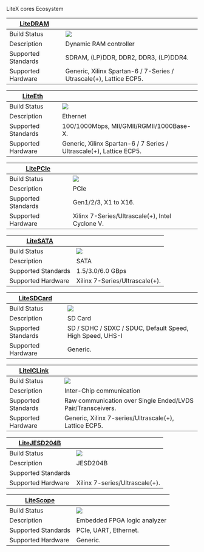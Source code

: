 LiteX cores Ecosystem

| **[LiteDRAM](http://github.com/enjoy-digital/litedram)** | |
| ----------------------|-------------------------------------------------------------------------------|
| Build Status          | ![](https://github.com/enjoy-digital/litedram/workflows/ci/badge.svg)           |
| Description           | Dynamic RAM controller                                                        |
| Supported Standards   | SDRAM, (LP)DDR, DDR2, DDR3, (LP)DDR4.                                           |
| Supported Hardware    | Generic, Xilinx Spartan-6 / 7-Series / Utrascale(+), Lattice ECP5. |

| **[LiteEth](http://github.com/enjoy-digital/liteeth)** | |
| ----------------------|-------------------------------------------------------------------------------|
| Build Status          | ![](https://github.com/enjoy-digital/liteeth/workflows/ci/badge.svg)             |
| Description           | Ethernet                                                                      |
| Supported Standards   | 100/1000Mbps, MII/GMII/RGMII/1000Base-X.             |
| Supported Hardware    | Generic, Xilinx Spartan-6 / 7 Series / Ultrascale(+), Lattice ECP5. |

| **[LitePCIe](http://github.com/enjoy-digital/litepcie)** | |
| ----------------------|-------------------------------------------------------------------------------|
| Build Status          | ![](https://github.com/enjoy-digital/litepcie/workflows/ci/badge.svg)           |
| Description           | PCIe                                                                          |
| Supported Standards   | Gen1/2/3, X1 to X16.                                                       |
| Supported Hardware    | Xilinx 7-Series/Ultrascale(+), Intel Cyclone V.                 |

| **[LiteSATA](http://github.com/enjoy-digital/litesata)** | |
| ----------------------|-------------------------------------------------------------------------------|
| Build Status          | ![](https://github.com/enjoy-digital/litesata/workflows/ci/badge.svg)           |
| Description           | SATA                                                                          |
| Supported Standards   | 1.5/3.0/6.0 GBps                                                              |
| Supported Hardware    | Xilinx 7-Series/Ultrascale(+).                                                               |

| **[LiteSDCard](http://github.com/enjoy-digital/litesdcard)** | |
| ----------------------|-------------------------------------------------------------------------------|
| Build Status          | ![](https://github.com/enjoy-digital/litesdcard/workflows/ci/badge.svg)         |
| Description           | SD Card                                                                       |
| Supported Standards   | SD / SDHC / SDXC / SDUC, Default Speed, High Speed, UHS-I                     |
| Supported Hardware    | Generic.                                                   |

| **[LiteICLink](http://github.com/enjoy-digital/liteiclink)** | |
| ----------------------|-------------------------------------------------------------------------------|
| Build Status          | ![](https://github.com/enjoy-digital/liteiclink/workflows/ci/badge.svg)         |
| Description           | Inter-Chip communication                                                      |
| Supported Standards   | Raw communication over Single Ended/LVDS Pair/Transceivers.                                |
| Supported Hardware    | Generic, Xilinx 7-series/Ultrascale(+), Lattice ECP5.                                                  |

| **[LiteJESD204B](http://github.com/enjoy-digital/litejesd204b)** | |
| ----------------------|-------------------------------------------------------------------------------|
| Build Status          | ![](https://github.com/enjoy-digital/litejesd204b/workflows/ci/badge.svg)       |
| Description           | JESD204B                                                                      |
| Supported Standards   |                                                                               |
| Supported Hardware    | Xilinx 7-series/Ultrascale(+).                                                  |

| **[LiteScope](http://github.com/enjoy-digital/litescope)** | |
| ----------------------|-------------------------------------------------------------------------------|
| Build Status          | ![](https://github.com/enjoy-digital/litescope/workflows/ci/badge.svg)          |
| Description           | Embedded FPGA logic analyzer                                                  |
| Supported Standards   | PCIe, UART, Ethernet.                                                          |
| Supported Hardware    | Generic.                                                               |
